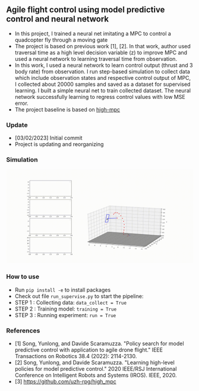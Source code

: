 ## Agile flight control using model predictive control and neural network
* In this project, I trained a neural net imitating a MPC to control a quadcopter fly through a moving gate
* The project is based on previous work [1], [2]. In that work, author used traversal time as a high level decision variable (z) to improve MPC and used a neural network to learning traversal time from observation.
* In this work, I used a neural network to learn control output (thrust and 3 body rate) from observation. I run step-based simulation to collect data which include observation states and respective control output of MPC, I collected about 20000 samples and saved as a dataset for supervised learning. I built a simple neural net to train collected dataset. The neural network successfully learning to regress control values with low MSE error.
* The project baseline is based on [high-mpc](https://github.com/uzh-rpg/high_mpc)

### Update
* [03/02/2023] Initial commit
* Project is updating and reorganizing
### Simulation

![alt text](https://github.com/phuongboi/agile-flight-control-using-mpc-and-neural-net/blob/main/high_mpc/mpc/saved/output.gif)

### How to use
* Run `pip install -e` to install packages
* Check out file `run_supervise.py` to start the pipeline:
* STEP 1 : Collecting data: `data_collect = True`
*  STEP 2 : Training model: `training = True`
*  STEP 3 : Running experiment: `run = True`

### References
* [1] Song, Yunlong, and Davide Scaramuzza. "Policy search for model predictive control with application to agile drone flight." IEEE Transactions on Robotics 38.4 (2022): 2114-2130.
* [2] Song, Yunlong, and Davide Scaramuzza. "Learning high-level policies for model predictive control." 2020 IEEE/RSJ International Conference on Intelligent Robots and Systems (IROS). IEEE, 2020.
* [3] https://github.com/uzh-rpg/high_mpc
